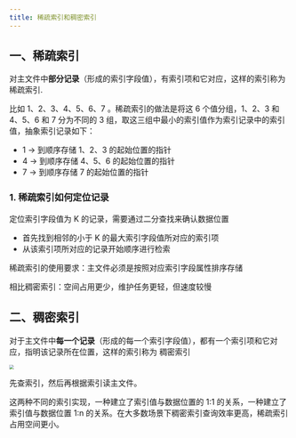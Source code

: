 ```yaml
---
title: 稀疏索引和稠密索引
---
```


## 一、稀疏索引

对主文件中**部分记录**（形成的索引字段值），有索引项和它对应，这样的索引称为 稀疏索引.

比如 1、2、3、4、5、6、7 。稀疏索引的做法是将这 6 个值分组，1、2、3 和 4、5、6 和 7 分为不同的 3 组，取这三组中最小的索引值作为索引记录中的索引值，抽象索引记录如下：

- 1 -> 到顺序存储 1、2、3 的起始位置的指针
- 4 -> 到顺序存储 4、5、6 的起始位置的指针
- 7 -> 到顺序存储 7 的起始位置的指针

### 1. 稀疏索引如何定位记录

定位索引字段值为 K 的记录，需要通过二分查找来确认数据位置

- 首先找到相邻的小于 K 的最大索引字段值所对应的索引项
- 从该索引项所对应的记录开始顺序进行检索

稀疏索引的使用要求：主文件必须是按照对应索引字段属性排序存储

相比稠密索引：空间占用更少，维护任务更轻，但速度较慢

## 二、稠密索引

对于主文件中**每一个记录**（形成的每一个索引字段值），都有一个索引项和它对应，指明该记录所在位置，这样的索引称为 稠密索引

<img src="../image/稠密索引.jpg" style="zoom:50%;" />

先查索引，然后再根据索引读主文件。

这两种不同的索引实现，一种建立了索引值与数据位置的 1:1 的关系，一种建立了索引值与数据位置 1:n 的关系。在大多数场景下稠密索引查询效率更高，稀疏索引占用空间更小。